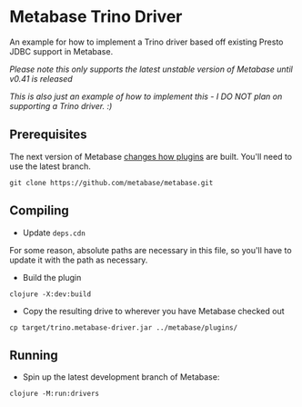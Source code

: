# Metabase Trino Driver

An example for how to implement a Trino driver based off existing Presto JDBC support in Metabase.

_Please note this only supports the latest unstable version of Metabase until v0.41 is released_

_This is also just an example of how to implement this - I DO NOT plan on supporting a Trino driver. :)_

## Prerequisites

The next version of Metabase [changes how plugins](https://github.com/metabase/metabase/pull/17606) are built. You'll need to use the latest branch.

```shell
git clone https://github.com/metabase/metabase.git
```

## Compiling

- Update `deps.cdn`

For some reason, absolute paths are necessary in this file, so you'll have to update it with the path as necessary.

- Build the plugin

```shell
clojure -X:dev:build
```

- Copy the resulting drive to wherever you have Metabase checked out

```shell
cp target/trino.metabase-driver.jar ../metabase/plugins/
```

## Running

- Spin up the latest development branch of Metabase:

```
clojure -M:run:drivers
```